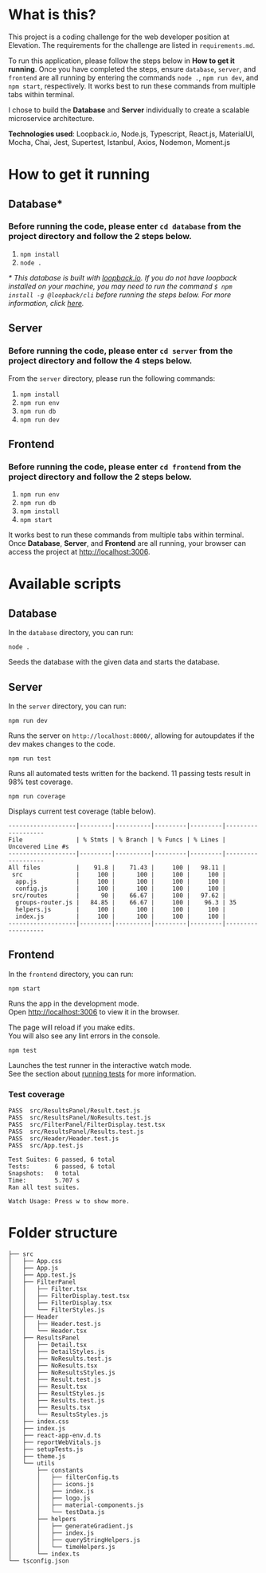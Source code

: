 # What is this?

This project is a coding challenge for the web developer position at Elevation. The requirements for the challenge are listed in `requirements.md`.

To run this application, please follow the steps below in **How to get it running**. Once you have completed the steps, ensure `database`, `server`, and `frontend` are all running by entering the commands `node .`, `npm run dev`, and `npm start`, respectively. It works best to run these commands from multiple tabs within terminal.

I chose to build the **Database** and **Server** individually to create a scalable microservice architecture.

**Technologies used**: Loopback.io, Node.js, Typescript, React.js, MaterialUI, Mocha, Chai, Jest, Supertest, Istanbul, Axios, Nodemon, Moment.js

# How to get it running

## Database\*

### Before running the code, please enter `cd database` from the project directory and follow the 2 steps below.

1. `npm install`
2. `node .`

_\* This database is built with [loopback.io](https://loopback.io/). If you do not have loopback installed on your machine, you may need to run the command `$ npm install -g @loopback/cli` before running the steps below. For more information, click [here](https://loopback.io/getting-started.html)._

## Server

### Before running the code, please enter `cd server` from the project directory and follow the 4 steps below.

From the `server` directory, please run the following commands:

1. `npm install`
2. `npm run env`
3. `npm run db`
4. `npm run dev`

## Frontend

### Before running the code, please enter `cd frontend` from the project directory and follow the 2 steps below.

1. `npm run env`
2. `npm run db`
3. `npm install`
4. `npm start`

It works best to run these commands from multiple tabs within terminal. Once **Database**, **Server**, and **Frontend** are all running, your browser can access the project at [http://localhost:3006](http://localhost:3006).

# Available scripts

## Database

In the `database` directory, you can run:

`node .`

Seeds the database with the given data and starts the database.

## Server

In the `server` directory, you can run:

`npm run dev`

Runs the server on `http://localhost:8000/`, allowing for autoupdates if the dev makes changes to the code.

`npm run test`

Runs all automated tests written for the backend. 11 passing tests result in 98% test coverage.

`npm run coverage`

Displays current test coverage (table below).

```
-------------------|---------|----------|---------|---------|-------------------
File               | % Stmts | % Branch | % Funcs | % Lines | Uncovered Line #s
-------------------|---------|----------|---------|---------|-------------------
All files          |    91.8 |    71.43 |     100 |   98.11 |
 src               |     100 |      100 |     100 |     100 |
  app.js           |     100 |      100 |     100 |     100 |
  config.js        |     100 |      100 |     100 |     100 |
 src/routes        |      90 |    66.67 |     100 |   97.62 |
  groups-router.js |   84.85 |    66.67 |     100 |    96.3 | 35
  helpers.js       |     100 |      100 |     100 |     100 |
  index.js         |     100 |      100 |     100 |     100 |
-------------------|---------|----------|---------|---------|-------------------
```

## Frontend

In the `frontend` directory, you can run:

`npm start`

Runs the app in the development mode.\
Open [http://localhost:3006](http://localhost:3006) to view it in the browser.

The page will reload if you make edits.\
You will also see any lint errors in the console.

`npm test`

Launches the test runner in the interactive watch mode.\
See the section about [running tests](https://facebook.github.io/create-react-app/docs/running-tests) for more information.

### Test coverage

```
PASS  src/ResultsPanel/Result.test.js
PASS  src/ResultsPanel/NoResults.test.js
PASS  src/FilterPanel/FilterDisplay.test.tsx
PASS  src/ResultsPanel/Results.test.js
PASS  src/Header/Header.test.js
PASS  src/App.test.js

Test Suites: 6 passed, 6 total
Tests:       6 passed, 6 total
Snapshots:   0 total
Time:        5.707 s
Ran all test suites.

Watch Usage: Press w to show more.
```

# Folder structure

```
├── src
│   ├── App.css
│   ├── App.js
│   ├── App.test.js
│   ├── FilterPanel
│   │   ├── Filter.tsx
│   │   ├── FilterDisplay.test.tsx
│   │   ├── FilterDisplay.tsx
│   │   └── FilterStyles.js
│   ├── Header
│   │   ├── Header.test.js
│   │   └── Header.tsx
│   ├── ResultsPanel
│   │   ├── Detail.tsx
│   │   ├── DetailStyles.js
│   │   ├── NoResults.test.js
│   │   ├── NoResults.tsx
│   │   ├── NoResultsStyles.js
│   │   ├── Result.test.js
│   │   ├── Result.tsx
│   │   ├── ResultStyles.js
│   │   ├── Results.test.js
│   │   ├── Results.tsx
│   │   └── ResultsStyles.js
│   ├── index.css
│   ├── index.js
│   ├── react-app-env.d.ts
│   ├── reportWebVitals.js
│   ├── setupTests.js
│   ├── theme.js
│   └── utils
│       ├── constants
│       │   ├── filterConfig.ts
│       │   ├── icons.js
│       │   ├── index.js
│       │   ├── logo.js
│       │   ├── material-components.js
│       │   └── testData.js
│       ├── helpers
│       │   ├── generateGradient.js
│       │   ├── index.js
│       │   ├── queryStringHelpers.js
│       │   └── timeHelpers.js
│       └── index.ts
└── tsconfig.json
```
